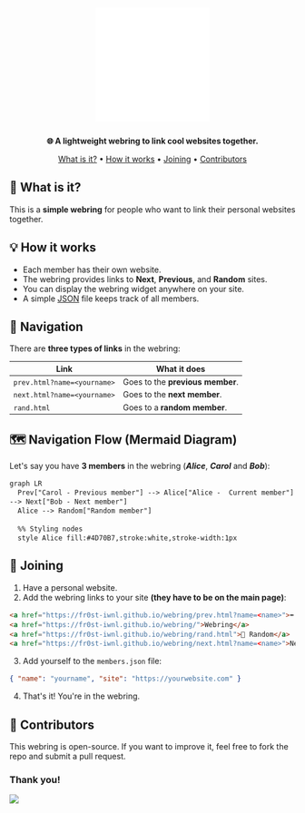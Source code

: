 <h1 align="center">
  <a href="https://ourwebr.ing" target="_blank"><img src="assets/img/logo.png" alt="Webring Logo" width="200"></a>
</h1>
<p align="center"><strong>🌐 A lightweight webring to link cool websites together.</strong></p>

<p align="center">
<a href="#-what-is-it">What is it?</a> •
<a href="#-how-it-works">How it works</a> •
<a href="#-joining">Joining</a> •
<a href="#-contributors">Contributors</a>
</p>

## 🌟 What is it?

This is a **simple webring** for people who want to link their personal websites together.  

## 💡 How it works

- Each member has their own website.  
- The webring provides links to **Next**, **Previous**, and **Random** sites.  
- You can display the webring widget anywhere on your site.  
- A simple [JSON](https://github.com/fr0st-iwnl/webring/blob/master/members.json) file keeps track of all members.

## 🔗 Navigation

There are **three types of links** in the webring:

| Link | What it does |
|------|-------------|
| `prev.html?name=<yourname>` | Goes to the **previous member**.|
| `next.html?name=<yourname>` | Goes to the **next member**. |
| `rand.html` | Goes to a **random member**. |

## 🗺 Navigation Flow (Mermaid Diagram)

Let's say you have **3 members** in the webring (***Alice***, ***Carol*** and ***Bob***):

```mermaid
graph LR
  Prev["Carol - Previous member"] --> Alice["Alice -  Current member"] --> Next["Bob - Next member"]
  Alice --> Random["Random member"]

  %% Styling nodes
  style Alice fill:#4D70B7,stroke:white,stroke-width:1px
```

## 📝 Joining

1. Have a personal website.  
2. Add the webring links to your site **(they have to be on the main page)**:
```html
<a href="https://fr0st-iwnl.github.io/webring/prev.html?name=<name>">⬅ Previous</a>
<a href="https://fr0st-iwnl.github.io/webring/">Webring</a>
<a href="https://fr0st-iwnl.github.io/webring/rand.html">🎲 Random</a>
<a href="https://fr0st-iwnl.github.io/webring/next.html?name=<name>">Next ➡</a>
```
3. Add yourself to the `members.json` file:
```json
{ "name": "yourname", "site": "https://yourwebsite.com" }
```
4. That's it! You're in the webring.

## 🤝 Contributors

This webring is open-source.
If you want to improve it, feel free to fork the repo and submit a pull request.

### Thank you!

<a href="https://github.com/fr0st-iwnl/webring/graphs/contributors">
  <img src="https://contrib.rocks/image?repo=fr0st-iwnl/webring" />
</a>


